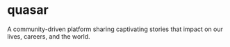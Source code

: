 # quasar
A community-driven platform sharing captivating stories that impact on our lives, careers, and the world.
